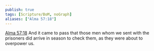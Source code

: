 ```yaml
---
publish: true
tags: [Scripture/BoM, noGraph]
aliases: ["Alma 57:18"]
---
```

[Alma 57:18](https://churchofjesuschrist.org/study/scriptures/bofm/alma/57?lang=eng&id=p18#p18) And it came to pass that those men whom we sent with the prisoners did arrive in season to check them, as they were about to overpower us.
